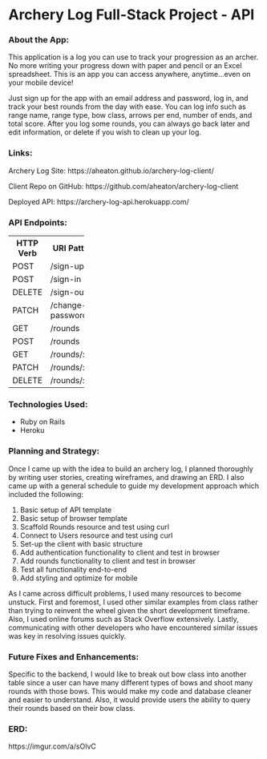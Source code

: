 <h1>Archery Log Full-Stack Project - API</h1>

<h3>About the App:</h3>
<p>This application is a log you can use to track your progression as an archer. No more writing your progress down with paper and pencil or an Excel spreadsheet. This is an app you can access anywhere, anytime...even on your mobile device!</p>
<p>Just sign up for the app with an email address and password, log in, and track your best rounds from the day with ease. You can log info such as range name, range type, bow class, arrows per end, number of ends, and total score. After you log some rounds, you can always go back later and edit information, or delete if you wish to clean up your log.</p>

<h3>Links:</h3>
<p>Archery Log Site: https://aheaton.github.io/archery-log-client/</p>
<p>Client Repo on GitHub: https://github.com/aheaton/archery-log-client</p>
<p>Deployed API: https://archery-log-api.herokuapp.com/</p>

<h3>API Endpoints:</h3>

<table style="width:30%">
  <tr>
    <th>HTTP Verb</th>
    <th>URI Pattern</th>
    <th>Controller#Action</th>
  </tr>
  <tr>
    <td>POST</td>
    <td>/sign-up</td>
    <td>users#signup</td>
  </tr>
  <tr>
    <td>POST</td>
    <td>/sign-in</td>
    <td>users#signin</td>
  </tr>
  <tr>
    <td>DELETE</td>
    <td>/sign-out/:id</td>
    <td>users#signout</td>
  </tr>
  <tr>
    <td>PATCH</td>
    <td>/change-password/:id</td>
    <td>users#changepw</td>
  </tr>
  <tr>
    <td>GET</td>
    <td>/rounds</td>
    <td>rounds#index</td>
  </tr>
  <tr>
    <td>POST</td>
    <td>/rounds</td>
    <td>rounds#create</td>
  </tr>
  <tr>
    <td>GET</td>
    <td>/rounds/:id</td>
    <td>rounds#show</td>
  </tr>
  <tr>
    <td>PATCH</td>
    <td>/rounds/:id</td>
    <td>rounds#update</td>
  </tr>
  <tr>
    <td>DELETE</td>
    <td>/rounds/:id</td>
    <td>rounds#destroy</td>
  </tr>
</table>

<h3>Technologies Used:</h3>
<ul>
<li>Ruby on Rails</li>
<li>Heroku</li>
</ul>

<h3>Planning and Strategy:</h3>
<p>Once I came up with the idea to build an archery log, I planned thoroughly by writing user stories, creating wireframes, and drawing an ERD. I also came up with a general schedule to guide my development approach which included the following:</p>
<ol>
<li>Basic setup of API template</li>
<li>Basic setup of browser template</li>
<li>Scaffold Rounds resource and test using curl</li>
<li>Connect to Users resource and test using curl</li>
<li>Set-up the client with basic structure</li>
<li>Add authentication functionality to client and test in browser</li>
<li>Add rounds functionality to client and test in browser</li>
<li>Test all functionality end-to-end</li>
<li>Add styling and optimize for mobile</li>
</ol>
<p>As I came across difficult problems, I used many resources to become unstuck. First and foremost, I used other similar examples from class rather than trying to reinvent the wheel given the short development timeframe. Also, I used online forums such as Stack Overflow extensively. Lastly, communicating with other developers who have encountered similar issues was key in resolving issues quickly.</p>

<h3>Future Fixes and Enhancements:</h3>
<p>Specific to the backend, I would like to break out bow class into another table since a user can have many different types of bows and shoot many rounds with those bows. This would make my code and database cleaner and easier to understand. Also, it would provide users the ability to query their rounds based on their bow class.</p>

<h3>ERD:</h3>
<p>https://imgur.com/a/sOlvC</p>
